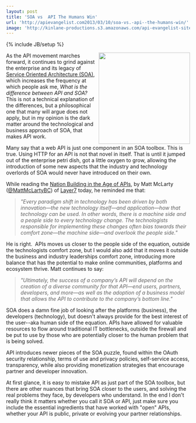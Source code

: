 ```yaml
---
layout: post
title: 'SOA vs  API The Humans Win'
url: 'http://apievangelist.com2013/03/10/soa-vs.-api--the-humans-win/'
image: 'http://kinlane-productions.s3.amazonaws.com/api-evangelist-site/blog/human-cutout.jpg'
---
```

{% include JB/setup %}
<p>
     <img src="https://s3.amazonaws.com/kinlane-productions/human-cutout.jpg"  width="250" align="right" />
</p>
<p>
     As the API movement marches forward, it continues to grind against the enterprise and its legacy of <a href="http://en.wikipedia.org/wiki/Service-oriented_architecture">Service Oriented Architecture (SOA)</a>, which increases the frequency at which people ask me, <em>What is the difference between API and SOA?</em> This is not a technical explanation of the differences, but a philosophical one that many will argue does not apply, but in my opinion is the dark matter around the technological and business approach of SOA, that makes API work.
</p>
<p>
     Many say that a web API is just one component in an SOA toolbox. This is true. Using HTTP for an API is not that novel in itself. That is until it jumped out of the enterprise petri dish, got a little oxygen to grow, allowing the introduction of some new aspects that the industry and technology overlords of SOA would never have introduced on their own.
</p>
<p>
     While reading the <a href="http://www.layer7tech.com/blogs/index.php/nation-building-in-the-age-of-apis/">Nation Building in the Age of APIs</a>, by Matt McLarty (<a href="https://twitter.com/MattMcLartyBC">@MattMcLartyBC</a>) of <a href="http://www.layer7tech.com/">Layer7</a> today, he reminded me that:
</p>
<blockquote>
     <em>"Every paradigm shift in technology has been driven by both innovation—the new technology itself—and application—how that technology can be used. In other words, there is a machine side and a people side to every technology change. The technologists responsible for implementing these changes often bias towards their comfort zone—the machine side—and overlook the people side."</em>
</blockquote>
<p>
     He is right.  APIs moves us closer to the people side of the equation, outside the technologists comfort zone, but I would also add that it moves it outside the business and industry leaderships comfort zone, introducing more balance that has the potential to make online communities, platforms and ecosystem thrive. Matt continues to say:
</p>
<blockquote>
     <em>"Ultimately, the success of a company’s API will depend on the creation of a diverse community for that API—end users, partners, developers, and more—as well as the adoption of a business model that allows the API to contribute to the company’s bottom line."</em>
</blockquote>
<p>
     SOA does a damn fine job of looking after the platforms (business), the developers (technology), but doesn't always provide for the best interest of the user--aka human side of the equation. APIs have allowed for valuable resources to flow around traditional IT bottlenecks, outside the firewall and be put to use by those who are potentially closer to the human problem that is being solved.
</p>
<p>
     API introduces newer pieces of the SOA puzzle, found within the OAuth security relationship, terms of use and privacy policies, self-service access, transparency, while also providing monetization strategies that encourage partner and developer innovation.
</p>
<p>
     At first glance, it is easy to mistake API as just part of the SOA toolbox, but there are other nuances that bring SOA closer to the users, and solving the real problems they face, by developers who understand. In the end I don't really think it matters whether you call it SOA or API, just make sure you include the essential ingredients that have worked with "open" APIs, whether your API is public, private or evolving your partner relationships.
</p>
